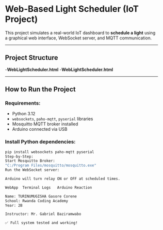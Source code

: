 # Web-Based Light Scheduler (IoT Project)

This project simulates a real-world IoT dashboard to **schedule a light** using a graphical web interface, WebSocket server, and MQTT communication.

---

## Project Structure

-**WebLightScheduler.html**
-**WebLightScheduler.html**


---

## How to Run the Project

### Requirements:
- Python 3.12
- `websockets`, `paho-mqtt`, `pyserial` libraries
- Mosquitto MQTT broker installed
- Arduino connected via USB

### Install Python dependencies:
```bash
pip install websockets paho-mqtt pyserial
Step-by-Step:
Start Mosquitto Broker:
"C:/Program Files/mosquitto/mosquitto.exe"
Run the WebSocket server:

Arduino will turn relay ON or OFF at scheduled times.

WebApp	Terminal Logs	Arduino Reaction

Name: TURINUMUGISHA Gasore Corene
School: Rwanda Coding Academy
Year: 2B

Instructor: Mr. Gabriel Baziramwabo

✅ Full system tested and working!
